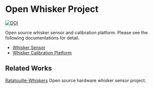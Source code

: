 # Open Whisker Project

[![DOI](https://zenodo.org/badge/703098309.svg)](https://zenodo.org/doi/10.5281/zenodo.11080830)

Open source whisker sensor and calibration platform. Please see the following documentations for detail.

- [Whisker Sensor](sensor_platform)
- [Whisker Calibration Platform](calibration_platform)

## Related Works

[Ratatouille-Whiskers](https://github.com/Ratatouille-Whiskers/Ratatouille-Whisker) Open source hardware whisker sensor project.
